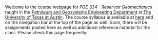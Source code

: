 <!--
.. title: Welcome!
.. slug: welcome
.. date: 2015-01-01 20:00:00 UTC-05:00
.. tags: 
.. link: 
.. description: 
.. type: text
-->

Welcome to the course webpage for *PGE 334 - Reservoir Geomechanics* taught in the [Petroleum and Geosystems Engineering Department](https://www.pge.utexas.edu/) at [The University of Texas at Austin](https://www.utexas.edu).  The course syllabus is available at [here](/syllabus/) and on the navigation bar at the top of the page as well.  Soon, there will be assignments posted here as well as additional reference material for the class.  Please check this page frequently.
